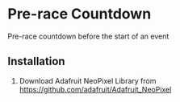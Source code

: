 # Pre-race Countdown
Pre-race countdown before the start of an event


## Installation

1. Download Adafruit NeoPixel Library from https://github.com/adafruit/Adafruit_NeoPixel
